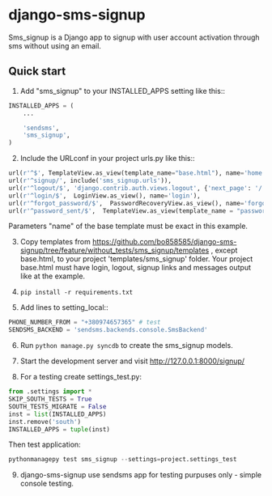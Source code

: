 django-sms-signup
=================

Sms_signup is a Django app to signup with user account
activation through sms without using an email. 

Quick start
-----------

1. Add "sms_signup" to your INSTALLED_APPS setting like this::
```python
INSTALLED_APPS = (
    ...

    'sendsms',
    'sms_signup',
)
```

2. Include the URLconf in your project urls.py like this::
```python
url(r'^$', TemplateView.as_view(template_name="base.html"), name='home'),
url(r'^signup/', include('sms_signup.urls')),
url(r'^logout/$', 'django.contrib.auth.views.logout', {'next_page': '/'}, name='logout'),
url(r'^login/$',  LoginView.as_view(), name='login'),
url(r'^forgot_password/$',  PasswordRecoveryView.as_view(), name='forgot_password'),
url(r'^password_sent/$',  TemplateView.as_view(template_name = "password_sent.html"), name='password_sent'),
```
Parameters "name" of the base template must be exact in this example.

3. Copy templates from
https://github.com/bo858585/django-sms-signup/tree/feature/without_tests/sms_signup/templates ,
except base.html, to your project 'templates/sms_signup' folder.
Your project base.html must have login, logout, signup links and messages output like at the example.
4. `pip install -r requirements.txt`

5. Add lines to setting_local:: 
```python
PHONE_NUMBER_FROM = "+380974657365" # test
SENDSMS_BACKEND = 'sendsms.backends.console.SmsBackend'
```

6. Run `python manage.py syncdb` to create the sms_signup models.

7. Start the development server and visit http://127.0.0.1:8000/signup/

8. For a testing create settings_test.py:
```python
from .settings import *
SKIP_SOUTH_TESTS = True
SOUTH_TESTS_MIGRATE = False
inst = list(INSTALLED_APPS)
inst.remove('south')
INSTALLED_APPS = tuple(inst)
```
Then test application:
```python
pythonmanagepy test sms_signup --settings=project.settings_test
```

9. django-sms-signup use sendsms app for testing purpuses only -
simple console testing.
